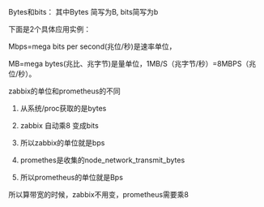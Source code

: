Bytes和bits：
其中Bytes 简写为B, bits简写为b

下面是2个具体应用实例： 

Mbps=mega bits per second(兆位/秒)是速率单位， 

MB=mega bytes(兆比、兆字节)是量单位，1MB/S（兆字节/秒）=8MBPS（兆位/秒）。 



zabbix的单位和prometheus的不同

1. 从系统/proc获取的是bytes
2. zabbix 自动乘8 变成bits
4. 所以zabbix的单位就是bps

1. promethes是收集的node_network_transmit_bytes
2. 所以prometheus的单位就是Bps


所以算带宽的时候，zabbix不用变，prometheus需要乘8